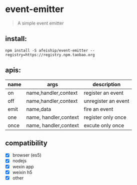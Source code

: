 # event-emitter
> A simple event emitter

## install:
```shell
npm install -S afeiship/event-emitter --registry=https://registry.npm.taobao.org
```

## apis:
| name | args                  | description         |
|------|-----------------------|---------------------|
| on   | name,handler,context  | register an event   |
| off  | name,handler,context  | unregister an event |
| emit | name,data             | fire an event       |
| one  | name, handler,context | register only once  |
| once | name, handler,context | excute only once    |

## compatibility
- [x] browser (es5)
- [x] nodejs
- [x] wexin app
- [x] weixin h5
- [x] other
